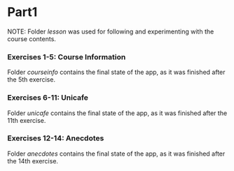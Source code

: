# Part1

NOTE: Folder *lesson* was used for following and experimenting with the course contents.

###  Exercises 1-5: Course Information
Folder *courseinfo* contains the final state of the app, as it was finished after the 5th exercise.

### Exercises 6-11: Unicafe
Folder *unicafe* contains the final state of the app, as it was finished after the 11th exercise.

###  Exercises 12-14: Anecdotes
Folder *anecdotes* contains the final state of the app, as it was finished after the 14th exercise.
